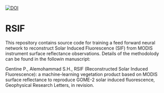 <a href="https://zenodo.org/badge/latestdoi/120044954"><img src="https://zenodo.org/badge/120044954.svg" alt="DOI"></a>

# RSIF
This repository contains source code for training a feed forward neural network to reconstruct Solar Induced Fluorescence (SIF) from MODIS instrument surface reflectance observations. 
Details of the methodolody can be found in the followin manuscript:


Gentine P., Alemohammad S.H., RSIF (Reconstructed Solar Induced Fluorescence): a machine-learning vegetation product based on MODIS surface reflectance to reproduce GOME-2 solar induced fluorescence, Geophysical Research Letters, in revision. 
